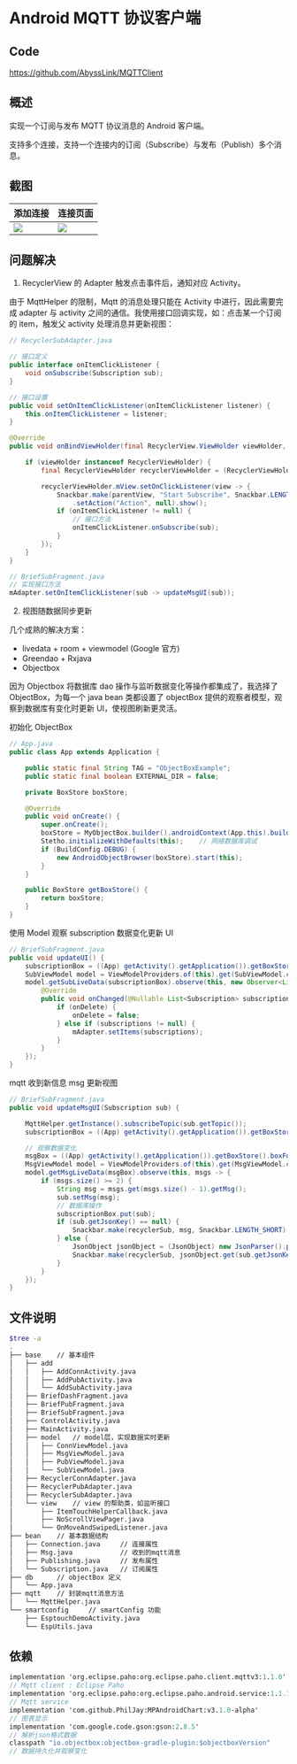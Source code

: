 # Android MQTT 协议客户端

## Code

https://github.com/AbyssLink/MQTTClient

## 概述

实现一个订阅与发布 MQTT 协议消息的 Android 客户端。

支持多个连接，支持一个连接内的订阅（Subscribe）与发布（Publish）多个消息。

## 截图

| 添加连接                                                                               | 连接页面                                                                               |
| -------------------------------------------------------------------------------------- | -------------------------------------------------------------------------------------- |
| ![](https://raw.githubusercontent.com/ShiroCheng/pic/master/Screenshot_1582626446.png) | ![](https://raw.githubusercontent.com/ShiroCheng/pic/master/Screenshot_1582626387.png) |

## 问题解决

1. RecyclerView 的 Adapter 触发点击事件后，通知对应 Activity。

由于 MqttHelper 的限制，Mqtt 的消息处理只能在 Activity 中进行，因此需要完成 adapter 与 activity 之间的通信。我使用接口回调实现，如：点击某一个订阅的 item，触发父 activity 处理消息并更新视图：

```java
// RecyclerSubAdapter.java

// 接口定义
public interface onItemClickListener {
    void onSubscribe(Subscription sub);
}

// 接口设置
public void setOnItemClickListener(onItemClickListener listener) {
    this.onItemClickListener = listener;
}

@Override
public void onBindViewHolder(final RecyclerView.ViewHolder viewHolder, int i) {

    if (viewHolder instanceof RecyclerViewHolder) {
        final RecyclerViewHolder recyclerViewHolder = (RecyclerViewHolder) viewHolder;

        recyclerViewHolder.mView.setOnClickListener(view -> {
            Snackbar.make(parentView, "Start Subscribe", Snackbar.LENGTH_SHORT)
                .setAction("Action", null).show();
            if (onItemClickListener != null) {
                // 接口方法
                onItemClickListener.onSubscribe(sub);
            }
        });
    }
}

// BriefSubFragment.java
// 实现接口方法
mAdapter.setOnItemClickListener(sub -> updateMsgUI(sub));
```

2. 视图随数据同步更新

几个成熟的解决方案：

- livedata + room + viewmodel (Google 官方)
- Greendao + Rxjava
- Objectbox

因为 Objectbox 将数据库 dao 操作与监听数据变化等操作都集成了，我选择了 ObjectBox，为每一个 java bean 类都设置了 objectBox 提供的观察者模型，观察到数据库有变化时更新 UI，使视图刷新更灵活。

初始化 ObjectBox

```java
// App.java
public class App extends Application {

    public static final String TAG = "ObjectBoxExample";
    public static final boolean EXTERNAL_DIR = false;

    private BoxStore boxStore;

    @Override
    public void onCreate() {
        super.onCreate();
        boxStore = MyObjectBox.builder().androidContext(App.this).build();
        Stetho.initializeWithDefaults(this);    // 网络数据库调试
        if (BuildConfig.DEBUG) {
            new AndroidObjectBrowser(boxStore).start(this);
        }
    }

    public BoxStore getBoxStore() {
        return boxStore;
    }
}

```

使用 Model 观察 subscription 数据变化更新 UI

```java
// BriefSubFragment.java
public void updateUI() {
    subscriptionBox = ((App) getActivity().getApplication()).getBoxStore().boxFor(Subscription.class);
    SubViewModel model = ViewModelProviders.of(this).get(SubViewModel.class);
    model.getSubLiveData(subscriptionBox).observe(this, new Observer<List<Subscription>>() {
        @Override
        public void onChanged(@Nullable List<Subscription> subscriptions) {
            if (onDelete) {
                onDelete = false;
            } else if (subscriptions != null) {
                mAdapter.setItems(subscriptions);
            }
        }
    });
}
```

mqtt 收到新信息 msg 更新视图

```java
// BriefSubFragment.java
public void updateMsgUI(Subscription sub) {

    MqttHelper.getInstance().subscribeTopic(sub.getTopic());
    subscriptionBox = ((App) getActivity().getApplication()).getBoxStore().boxFor(Subscription.class);

    // 观察数据变化
    msgBox = ((App) getActivity().getApplication()).getBoxStore().boxFor(Msg.class);
    MsgViewModel model = ViewModelProviders.of(this).get(MsgViewModel.class);
    model.getMsgLiveData(msgBox).observe(this, msgs -> {
        if (msgs.size() >= 2) {
            String msg = msgs.get(msgs.size() - 1).getMsg();
            sub.setMsg(msg);
            // 数据库操作
            subscriptionBox.put(sub);
            if (sub.getJsonKey() == null) {
                Snackbar.make(recyclerSub, msg, Snackbar.LENGTH_SHORT).show();
            } else {
                JsonObject jsonObject = (JsonObject) new JsonParser().parse(msg);
                Snackbar.make(recyclerSub, jsonObject.get(sub.getJsonKey()).getAsString(), Snackbar.LENGTH_SHORT).show();
            }
        }
    });
}
```

## 文件说明

```bash
$tree -a
.
├── base	// 基本组件
│   ├── add
│   │   ├── AddConnActivity.java
│   │   ├── AddPubActivity.java
│   │   └── AddSubActivity.java
│   ├── BriefDashFragment.java
│   ├── BriefPubFragment.java
│   ├── BriefSubFragment.java
│   ├── ControlActivity.java
│   ├── MainActivity.java
│   ├── model	// model层，实现数据实时更新
│   │   ├── ConnViewModel.java
│   │   ├── MsgViewModel.java
│   │   ├── PubViewModel.java
│   │   └── SubViewModel.java
│   ├── RecyclerConnAdapter.java
│   ├── RecyclerPubAdapter.java
│   ├── RecyclerSubAdapter.java
│   └── view	// view 的帮助类，如监听接口
│       ├── ItemTouchHelperCallback.java
│       ├── NoScrollViewPager.java
│       └── OnMoveAndSwipedListener.java
├── bean	// 基本数据结构
│   ├── Connection.java		// 连接属性
│   ├── Msg.java			// 收到的mqtt消息
│   ├── Publishing.java		// 发布属性
│   └── Subscription.java	// 订阅属性
├── db		// objectBox 定义
│   └── App.java
├── mqtt	// 封装mqtt消息方法
│   └── MqttHelper.java
└── smartconfig		// smartConfig 功能
    ├── EsptouchDemoActivity.java
    └── EspUtils.java

```

## 依赖

```protobuf
implementation 'org.eclipse.paho:org.eclipse.paho.client.mqttv3:1.1.0'
// Mqtt client : Eclipse Paho
implementation 'org.eclipse.paho:org.eclipse.paho.android.service:1.1.1'
// Mqtt service
implementation 'com.github.PhilJay:MPAndroidChart:v3.1.0-alpha'
// 图表显示
implementation 'com.google.code.gson:gson:2.8.5'
// 解析json格式数据
classpath "io.objectbox:objectbox-gradle-plugin:$objectboxVersion"
// 数据持久化并观察变化
```
